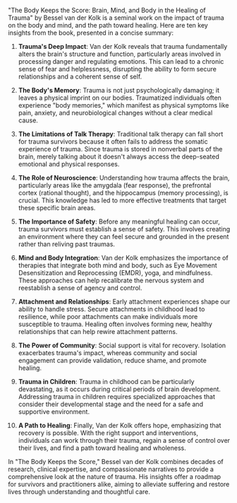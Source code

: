 "The Body Keeps the Score: Brain, Mind, and Body in the Healing of Trauma" by Bessel van der Kolk is a seminal work on the impact of trauma on the body and mind, and the path toward healing. Here are ten key insights from the book, presented in a concise summary:

1. **Trauma's Deep Impact**: Van der Kolk reveals that trauma fundamentally alters the brain's structure and function, particularly areas involved in processing danger and regulating emotions. This can lead to a chronic sense of fear and helplessness, disrupting the ability to form secure relationships and a coherent sense of self.

2. **The Body's Memory**: Trauma is not just psychologically damaging; it leaves a physical imprint on our bodies. Traumatized individuals often experience "body memories," which manifest as physical symptoms like pain, anxiety, and neurobiological changes without a clear medical cause.

3. **The Limitations of Talk Therapy**: Traditional talk therapy can fall short for trauma survivors because it often fails to address the somatic experience of trauma. Since trauma is stored in nonverbal parts of the brain, merely talking about it doesn't always access the deep-seated emotional and physical responses.

4. **The Role of Neuroscience**: Understanding how trauma affects the brain, particularly areas like the amygdala (fear response), the prefrontal cortex (rational thought), and the hippocampus (memory processing), is crucial. This knowledge has led to more effective treatments that target these specific brain areas.

5. **The Importance of Safety**: Before any meaningful healing can occur, trauma survivors must establish a sense of safety. This involves creating an environment where they can feel secure and grounded in the present rather than reliving past traumas.

6. **Mind and Body Integration**: Van der Kolk emphasizes the importance of therapies that integrate both mind and body, such as Eye Movement Desensitization and Reprocessing (EMDR), yoga, and mindfulness. These approaches can help recalibrate the nervous system and reestablish a sense of agency and control.

7. **Attachment and Relationships**: Early attachment experiences shape our ability to handle stress. Secure attachments in childhood lead to resilience, while poor attachments can make individuals more susceptible to trauma. Healing often involves forming new, healthy relationships that can help rewire attachment patterns.

8. **The Power of Community**: Social support is vital for recovery. Isolation exacerbates trauma's impact, whereas community and social engagement can provide validation, reduce shame, and promote healing.

9. **Trauma in Children**: Trauma in childhood can be particularly devastating, as it occurs during critical periods of brain development. Addressing trauma in children requires specialized approaches that consider their developmental stage and the need for a safe and supportive environment.

10. **A Path to Healing**: Finally, Van der Kolk offers hope, emphasizing that recovery is possible. With the right support and interventions, individuals can work through their trauma, regain a sense of control over their lives, and find a path toward healing and wholeness.

In "The Body Keeps the Score," Bessel van der Kolk combines decades of research, clinical expertise, and compassionate narratives to provide a comprehensive look at the nature of trauma. His insights offer a roadmap for survivors and practitioners alike, aiming to alleviate suffering and restore lives through understanding and thoughtful care.